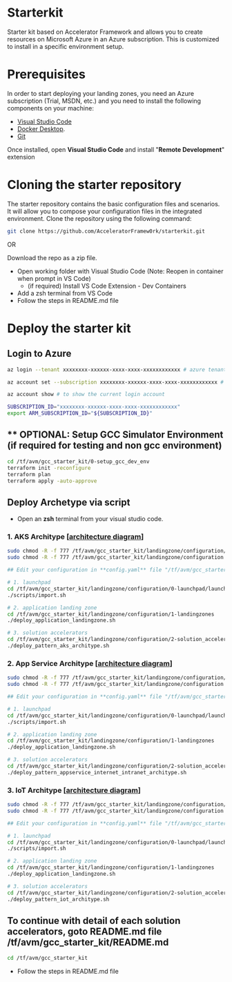 # Starterkit
Starter kit based on Accelerator Framework and allows you to create resources on Microsoft Azure in an Azure subscription. 
This is customized to install in a specific environment setup. 

# Prerequisites
In order to start deploying your landing zones, you need an Azure subscription (Trial, MSDN, etc.) and you need to install the following components on your machine:

- [Visual Studio Code](https://code.visualstudio.com/)
- [Docker Desktop](https://docs.docker.com/docker-for-windows/install/).
- [Git](https://git-scm.com/downloads)

Once installed, open **Visual Studio Code** and install "**Remote Development**" extension

# Cloning the starter repository

The starter repository contains the basic configuration files and scenarios. It will allow you to compose your configuration files in the integrated environment.
Clone the repository using the following command:

```bash
git clone https://github.com/AcceleratorFramew0rk/starterkit.git
```
OR

Download the repo as a zip file.

* Open working folder with Visual Studio Code (Note: Reopen in container when prompt in VS Code)
  * (if required) Install VS Code Extension - Dev Containers
* Add a zsh terminal from VS Code
* Follow the steps in README.md file
  
# Deploy the starter kit
## Login to Azure
```bash
az login --tenant xxxxxxxx-xxxxxx-xxxx-xxxx-xxxxxxxxxxxx # azure tenant id

az account set --subscription xxxxxxxx-xxxxxx-xxxx-xxxx-xxxxxxxxxxxx # subscription id

az account show # to show the current login account

SUBSCRIPTION_ID="xxxxxxxx-xxxxxx-xxxx-xxxx-xxxxxxxxxxxx"
export ARM_SUBSCRIPTION_ID="${SUBSCRIPTION_ID}"
```

## ** OPTIONAL: Setup GCC Simulator Environment (if required for testing and non gcc environment)
```bash
cd /tf/avm/gcc_starter_kit/0-setup_gcc_dev_env
terraform init -reconfigure
terraform plan
terraform apply -auto-approve
```

## Deploy Archetype via script

- Open an **zsh** terminal from your visual studio code.

### 1. AKS Architype [[architecture diagram](./docs/aks_archetype.md)]

```bash
sudo chmod -R -f 777 /tf/avm/gcc_starter_kit/landingzone/configuration/level0/gcci_platform/import.sh
sudo chmod -R -f 777 /tf/avm/gcc_starter_kit/landingzone/configuration

## Edit your configuration in **config.yaml** file "/tf/avm/gcc_starter_kit/landingzone/configuration/0-launchpad/scripts/config.yaml"

# 1. launchpad
cd /tf/avm/gcc_starter_kit/landingzone/configuration/0-launchpad/launchpad
./scripts/import.sh

# 2. application landing zone
cd /tf/avm/gcc_starter_kit/landingzone/configuration/1-landingzones
./deploy_application_landingzone.sh

# 3. solution accelerators
cd /tf/avm/gcc_starter_kit/landingzone/configuration/2-solution_accelerators
./deploy_pattern_aks_architype.sh
```

### 2. App Service Architype [[architecture diagram](./docs/appservice_archetype.md)]
```bash
sudo chmod -R -f 777 /tf/avm/gcc_starter_kit/landingzone/configuration/level0/gcci_platform/import.sh
sudo chmod -R -f 777 /tf/avm/gcc_starter_kit/landingzone/configuration

## Edit your configuration in **config.yaml** file "/tf/avm/gcc_starter_kit/landingzone/configuration/0-launchpad/scripts/config.yaml"

# 1. launchpad
cd /tf/avm/gcc_starter_kit/landingzone/configuration/0-launchpad/launchpad
./scripts/import.sh

# 2. application landing zone
cd /tf/avm/gcc_starter_kit/landingzone/configuration/1-landingzones
./deploy_application_landingzone.sh

# 3. solution accelerators
cd /tf/avm/gcc_starter_kit/landingzone/configuration/2-solution_accelerators
./deploy_pattern_appservice_internet_intranet_architype.sh
```


### 3. IoT Architype [[architecture diagram](./docs/iot_archetype.md)]
```bash
sudo chmod -R -f 777 /tf/avm/gcc_starter_kit/landingzone/configuration/level0/gcci_platform/import.sh
sudo chmod -R -f 777 /tf/avm/gcc_starter_kit/landingzone/configuration

## Edit your configuration in **config.yaml** file "/tf/avm/gcc_starter_kit/landingzone/configuration/0-launchpad/scripts/config.yaml"

# 1. launchpad
cd /tf/avm/gcc_starter_kit/landingzone/configuration/0-launchpad/launchpad
./scripts/import.sh

# 2. application landing zone
cd /tf/avm/gcc_starter_kit/landingzone/configuration/1-landingzones
./deploy_application_landingzone.sh

# 3. solution accelerators
cd /tf/avm/gcc_starter_kit/landingzone/configuration/2-solution_accelerators
./deploy_pattern_iot_architype.sh
```


## To continue with detail of each solution accelerators, goto README.md file /tf/avm/gcc_starter_kit/README.md
```bash
cd /tf/avm/gcc_starter_kit
```
* Follow the steps in README.md file
